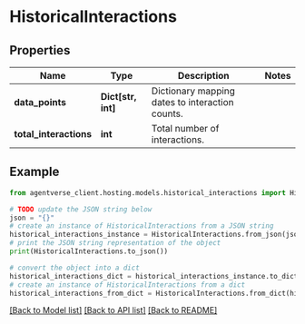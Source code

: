 # HistoricalInteractions


## Properties

Name | Type | Description | Notes
------------ | ------------- | ------------- | -------------
**data_points** | **Dict[str, int]** | Dictionary mapping dates to interaction counts. | 
**total_interactions** | **int** | Total number of interactions. | 

## Example

```python
from agentverse_client.hosting.models.historical_interactions import HistoricalInteractions

# TODO update the JSON string below
json = "{}"
# create an instance of HistoricalInteractions from a JSON string
historical_interactions_instance = HistoricalInteractions.from_json(json)
# print the JSON string representation of the object
print(HistoricalInteractions.to_json())

# convert the object into a dict
historical_interactions_dict = historical_interactions_instance.to_dict()
# create an instance of HistoricalInteractions from a dict
historical_interactions_from_dict = HistoricalInteractions.from_dict(historical_interactions_dict)
```
[[Back to Model list]](../README.md#documentation-for-models) [[Back to API list]](../README.md#documentation-for-api-endpoints) [[Back to README]](../README.md)


